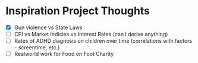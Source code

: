 # Inspiration Project Thoughts
- [x] Gun violence vs State Laws
- [ ] CPI vs Market Indicies vs Interest Rates (can I derive anything)
- [ ] Rates of ADHD diagnosis on children over time (correlations with factors - screentime, etc.)
- [ ] Realworld work for Food on Foot Charity
